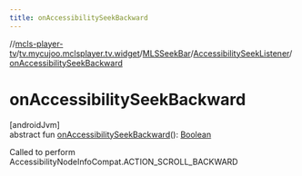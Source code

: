 ```yaml
---
title: onAccessibilitySeekBackward
---
```

//[mcls-player-tv](../../../../index.html)/[tv.mycujoo.mclsplayer.tv.widget](../../index.html)/[MLSSeekBar](../index.html)/[AccessibilitySeekListener](index.html)/[onAccessibilitySeekBackward](on-accessibility-seek-backward.html)



# onAccessibilitySeekBackward



[androidJvm]\
abstract fun [onAccessibilitySeekBackward](on-accessibility-seek-backward.html)(): [Boolean](https://kotlinlang.org/api/latest/jvm/stdlib/kotlin/-boolean/index.html)



Called to perform AccessibilityNodeInfoCompat.ACTION_SCROLL_BACKWARD




